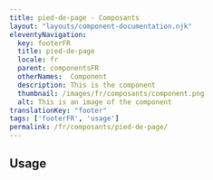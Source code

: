 ```yaml
---
title: pied-de-page - Composants
layout: "layouts/component-documentation.njk"
eleventyNavigation:
  key: footerFR
  title: pied-de-page
  locale: fr
  parent: componentsFR
  otherNames:  Component
  description: This is the component
  thumbnail: /images/fr/composants/component.png
  alt: This is an image of the component
translationKey: "footer"
tags: ['footerFR', 'usage']
permalink: /fr/composants/pied-de-page/
---
```


## Usage